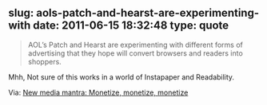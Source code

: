 slug: aols-patch-and-hearst-are-experimenting-with
date: 2011-06-15 18:32:48
type: quote
---

> AOL’s Patch and Hearst are experimenting with different forms of advertising that they hope will convert browsers and readers into shoppers.

Mhh, Not sure of this works in a world of Instapaper and Readability.

 Via: [New media mantra: Monetize, monetize, monetize](http://gigaom.com/2011/06/14/new-media-mantra-monetize-monetize-monetize/?utm_source=feedburner&utm_medium=feed&utm_campaign=Feed%3A+OmMalik+%28GigaOM%3A+Tech%29)
